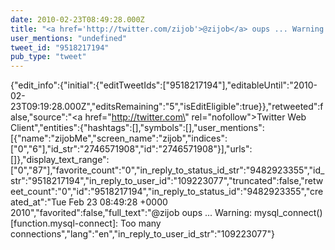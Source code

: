 ```yaml
---
date: 2010-02-23T08:49:28.000Z
title: "<a href='http://twitter.com/zijob'>@zijob</a> oups ... Warning: mysql_connect() [function.mysql-connect]: Too many connections″"
user_mentions: "undefined"
tweet_id: "9518217194"
pub_type: "tweet"
---
```

{"edit_info":{"initial":{"editTweetIds":["9518217194"],"editableUntil":"2010-02-23T09:19:28.000Z","editsRemaining":"5","isEditEligible":true}},"retweeted":false,"source":"<a href=\"http://twitter.com\" rel=\"nofollow\">Twitter Web Client</a>","entities":{"hashtags":[],"symbols":[],"user_mentions":[{"name":"zijobMe","screen_name":"zijob","indices":["0","6"],"id_str":"2746571908","id":"2746571908"}],"urls":[]},"display_text_range":["0","87"],"favorite_count":"0","in_reply_to_status_id_str":"9482923355","id_str":"9518217194","in_reply_to_user_id":"109223077","truncated":false,"retweet_count":"0","id":"9518217194","in_reply_to_status_id":"9482923355","created_at":"Tue Feb 23 08:49:28 +0000 2010","favorited":false,"full_text":"@zijob oups ... Warning: mysql_connect() [function.mysql-connect]: Too many connections","lang":"en","in_reply_to_user_id_str":"109223077"}
